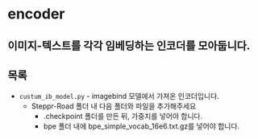 # encoder
이미지-텍스트를 각각 임베딩하는 인코더를 모아둡니다. 
---
## 목록
+ `custum_ib_model.py` - imagebind 모델에서 가져온 인코더입니다.
  + Steppr-Road 폴더 내 다음 폴더와 파일을 추가해주세요
    + .checkpoint 폴더를 만든 뒤, 가중치를 넣어야 합니다. 
    + bpe 폴더 내에 bpe_simple_vocab_16e6.txt.gz를 넣어야 합니다. 
